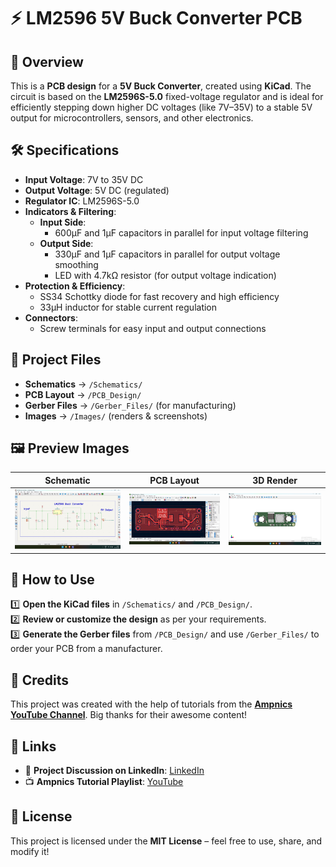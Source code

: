 # ⚡ LM2596 5V Buck Converter PCB

## 📌 Overview  
This is a **PCB design** for a **5V Buck Converter**, created using **KiCad**. The circuit is based on the **LM2596S-5.0** fixed-voltage regulator and is ideal for efficiently stepping down higher DC voltages (like 7V–35V) to a stable 5V output for microcontrollers, sensors, and other electronics.

## 🛠️ Specifications  
- **Input Voltage**: 7V to 35V DC  
- **Output Voltage**: 5V DC (regulated)  
- **Regulator IC**: LM2596S-5.0  
- **Indicators & Filtering**:  
  - **Input Side**:  
    - 600µF and 1µF capacitors in parallel for input voltage filtering  
  - **Output Side**:  
    - 330µF and 1µF capacitors in parallel for output voltage smoothing  
    - LED with 4.7kΩ resistor (for output voltage indication)  
- **Protection & Efficiency**:  
  - SS34 Schottky diode for fast recovery and high efficiency  
  - 33µH inductor for stable current regulation  
- **Connectors**:  
  - Screw terminals for easy input and output connections

## 📂 Project Files  
- **Schematics** → `/Schematics/`  
- **PCB Layout** → `/PCB_Design/`  
- **Gerber Files** → `/Gerber_Files/` (for manufacturing)  
- **Images** → `/Images/` (renders & screenshots)  

## 🖼️ Preview Images  
| Schematic | PCB Layout | 3D Render |
|-----------|------------|-----------|
| ![Schematic](Images/Schematic.png) | ![PCB](Images/PCB_Layout.png) | ![3D](Images/3d_render1.png) |

## 🔧 How to Use  
1️⃣ **Open the KiCad files** in `/Schematics/` and `/PCB_Design/`.  
2️⃣ **Review or customize the design** as per your requirements.  
3️⃣ **Generate the Gerber files** from `/PCB_Design/` and use `/Gerber_Files/` to order your PCB from a manufacturer.

## 🙏 Credits  
This project was created with the help of tutorials from the **[Ampnics YouTube Channel](https://youtube.com/playlist?list=PLxgq6Jtu7shQPHqYjKUVa28CmktTzHDLp&si=2TdaJywcDumlzVk_)**. Big thanks for their awesome content!

## 🔗 Links  
- 🚀 **Project Discussion on LinkedIn**: [LinkedIn](https://www.linkedin.com/posts/ramu-roy-b780382b7_pcbdesign-ams1117-voltageregulator-activity-7317076914295209984-Q4_r?utm_source=social_share_send&utm_medium=android_app&rcm=ACoAAEwAX4wBY70YZ3l58lvkiXtyCZcnWWrfJAA&utm_campaign=copy_link)  
- 📺 **Ampnics Tutorial Playlist**: [YouTube](https://youtube.com/playlist?list=PLxgq6Jtu7shQPHqYjKUVa28CmktTzHDLp&si=jp1xYo7E0JcdnXuT)

## 📜 License  
This project is licensed under the **MIT License** – feel free to use, share, and modify it!
